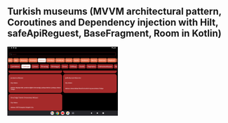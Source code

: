 
## Turkish museums (MVVM architectural pattern, Coroutines and Dependency injection with Hilt, safeApiReguest, BaseFragment, Room in Kotlin)

<img src="./Screen.png" alt="Screen" width="50%" height="50%"> 